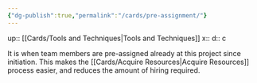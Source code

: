 ```yaml
---
{"dg-publish":true,"permalink":"/cards/pre-assignment/"}
---
```


up:: [[Cards/Tools and Techniques\|Tools and Techniques]] 
x:: 
d:: c

It is when team members are pre-assigned already at this project since initiation. This makes the [[Cards/Acquire Resources\|Acquire Resources]] process easier, and reduces the amount of hiring required. 

